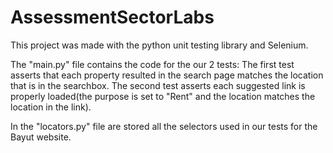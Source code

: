 # AssessmentSectorLabs

This project was made with the python unit testing library and Selenium.

The "main.py" file contains the code for the our 2 tests:
The first test asserts that each property resulted in the search page matches the location that is in the searchbox.
The second test asserts each suggested link is properly loaded(the purpose is set to "Rent" and the location
matches the location in the link).


In the "locators.py" file are stored all the selectors used in our tests for the Bayut website.
